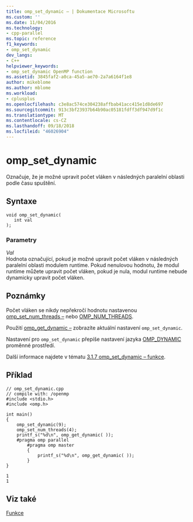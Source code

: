 ```yaml
---
title: omp_set_dynamic – | Dokumentace Microsoftu
ms.custom: ''
ms.date: 11/04/2016
ms.technology:
- cpp-parallel
ms.topic: reference
f1_keywords:
- omp_set_dynamic
dev_langs:
- C++
helpviewer_keywords:
- omp_set_dynamic OpenMP function
ms.assetid: 3845faf2-a0ca-45a5-ae70-2a7a6164f1e8
author: mikeblome
ms.author: mblome
ms.workload:
- cplusplus
ms.openlocfilehash: c3e8ac574ce304238affbab41acc415e1d8de697
ms.sourcegitcommit: 913c3bf23937b64b90ac05181fdff3df947d9f1c
ms.translationtype: MT
ms.contentlocale: cs-CZ
ms.lasthandoff: 09/18/2018
ms.locfileid: "46026904"
---
```

# <a name="ompsetdynamic"></a>omp_set_dynamic
Označuje, že je možné upravit počet vláken v následných paralelní oblasti podle času spuštění.  
  
## <a name="syntax"></a>Syntaxe  
  
```  
void omp_set_dynamic(  
   int val  
);  
```  
  
### <a name="parameters"></a>Parametry
  
*Val*<br/>
Hodnota označující, pokud je možné upravit počet vláken v následných paralelní oblasti modulem runtime.  Pokud nenulovou hodnotu, že modul runtime můžete upravit počet vláken, pokud je nula, modul runtime nebude dynamicky upravit počet vláken.  
  
## <a name="remarks"></a>Poznámky  
 Počet vláken se nikdy nepřekročí hodnotu nastavenou [omp_set_num_threads –](../../../parallel/openmp/reference/omp-set-num-threads.md) nebo [OMP_NUM_THREADS](../../../parallel/openmp/reference/omp-num-threads.md).  
  
 Použití [omp_get_dynamic –](../../../parallel/openmp/reference/omp-get-dynamic.md) zobrazíte aktuální nastavení `omp_set_dynamic`.  
  
 Nastavení pro `omp_set_dynamic` přepíše nastavení jazyka [OMP_DYNAMIC](../../../parallel/openmp/reference/omp-dynamic.md) proměnné prostředí.  
  
 Další informace najdete v tématu [3.1.7 omp_set_dynamic – funkce](../../../parallel/openmp/3-1-7-omp-set-dynamic-function.md).  
  
## <a name="example"></a>Příklad  
  
```  
// omp_set_dynamic.cpp  
// compile with: /openmp  
#include <stdio.h>  
#include <omp.h>  
  
int main()   
{  
    omp_set_dynamic(9);  
    omp_set_num_threads(4);  
    printf_s("%d\n", omp_get_dynamic( ));  
    #pragma omp parallel  
        #pragma omp master  
        {  
            printf_s("%d\n", omp_get_dynamic( ));  
        }  
}  
```  
  
```Output  
1  
1  
```  
  
## <a name="see-also"></a>Viz také  
 [Funkce](../../../parallel/openmp/reference/openmp-functions.md)